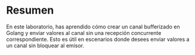 # Resumen

En este laboratorio, has aprendido cómo crear un canal bufferizado en Golang y enviar valores al canal sin una recepción concurrente correspondiente. Esto es útil en escenarios donde desees enviar valores a un canal sin bloquear al emisor.
